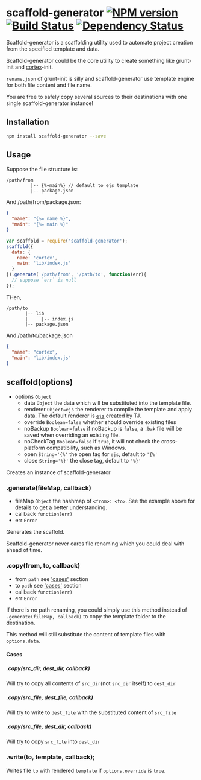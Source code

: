 # scaffold-generator [![NPM version](https://badge.fury.io/js/scaffold-generator.svg)](http://badge.fury.io/js/scaffold-generator) [![Build Status](https://travis-ci.org/kaelzhang/node-scaffold-generator.svg?branch=master)](https://travis-ci.org/kaelzhang/node-scaffold-generator) [![Dependency Status](https://gemnasium.com/kaelzhang/node-scaffold-generator.svg)](https://gemnasium.com/kaelzhang/node-scaffold-generator)

Scaffold-generator is a scaffolding utility used to automate project creation from the specified template and data.

Scaffold-generator could be the core utility to create something like grunt-init and [cortex](https://github.com/cortexjs/cortex)-init.

`rename.json` of grunt-init is silly and scaffold-generator use template engine for both file content and file name.

You are free to safely copy several sources to their destinations with one single scaffold-generator instance!

## Installation

```bash
npm install scaffold-generator --save
```

## Usage

Suppose the file structure is:

```
/path/from
         |-- {%=main%} // default to ejs template
         |-- package.json
```

And /path/from/package.json:

```json
{
  "name": "{%= name %}",
  "main": "{%= main %}"
}
```

```js
var scaffold = require('scaffold-generator');
scaffold({
  data: {
    name: 'cortex',
    main: 'lib/index.js'
  }
}).generate('/path/from', '/path/to', function(err){
  // suppose `err` is null
});
```

THen,

```
/path/to
       |-- lib
       |     |-- index.js
       |-- package.json
```

And /path/to/package.json

```json
{
  "name": "cortex",
  "main": "lib/index.js"
}
```


## scaffold(options)

- options `Object` 
    - data `Object` the data which will be substituted into the template file.
    - renderer `Object=ejs` the renderer to compile the template and apply data. The default renderer is [`ejs`](http://www.npmjs.org/package/ejs) created by TJ.
    - override `Boolean=false` whether should override existing files
    - noBackup `Boolean=false` if noBackup is `false`, a `.bak` file will be saved when overriding an existing file.
    - noCheckTag `Boolean=false` if `true`, it will not check the cross-platform compatibility, such as Windows.
    - open `String='{%'` the open tag for `ejs`, default to `'{%'`
    - close `String='%}'` the close tag, default to `'%}'`

Creates an instance of scaffold-generator

### .generate(fileMap, callback)

- fileMap `Object` the hashmap of `<from>: <to>`. See the example above for details to get a better understanding.
- callback `function(err)`
- err `Error`

Generates the scaffold.

Scaffold-generator never cares file renaming which you could deal with ahead of time.

### .copy(from, to, callback)

- from `path` see ['cases'](#cases) section
- to `path` see ['cases'](#cases) section
- callback `function(err)`
- err `Error`

If there is no path renaming, you could simply use this method instead of `.generate(fileMap, callback)` to copy the template folder to the destination.

This method will still substitute the content of template files with `options.data`.

#### Cases

##### .copy(src_dir, dest_dir, callback)

Will try to copy all contents of `src_dir`(not `src_dir` itself) to `dest_dir`

##### .copy(src_file, dest_file, callback)

Will try to write to `dest_file` with the substituted content of `src_file`

##### .copy(src_file, dest_dir, callback)

Will try to copy `src_file` into `dest_dir`


### .write(to, template, callback);

Writes file `to` with rendered `template` if `options.override` is `true`. 

